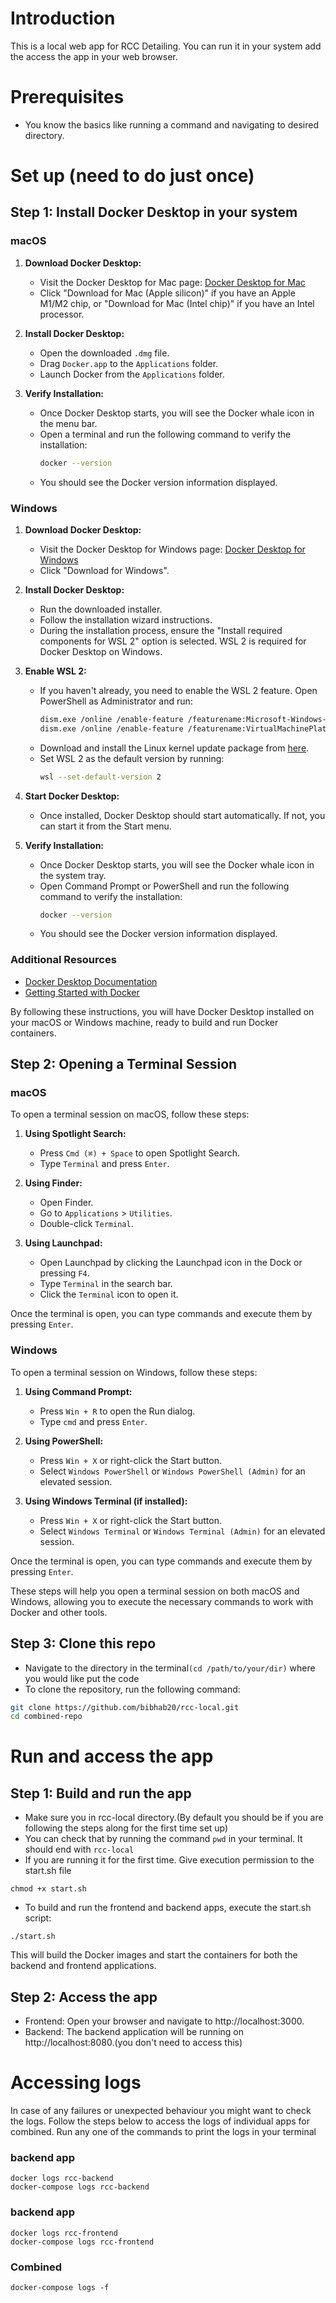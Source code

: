 # Introduction
This is a local web app for RCC Detailing. You can run it in your system add the access the app in your web browser.
# Prerequisites
* You know the basics like running a command and navigating to desired directory.
# Set up (need to do just once)
## Step 1: Install Docker Desktop in your system
### macOS

1. **Download Docker Desktop:**
    - Visit the Docker Desktop for Mac page: [Docker Desktop for Mac](https://www.docker.com/products/docker-desktop)
    - Click "Download for Mac (Apple silicon)" if you have an Apple M1/M2 chip, or "Download for Mac (Intel chip)" if you have an Intel processor.

2. **Install Docker Desktop:**
    - Open the downloaded `.dmg` file.
    - Drag `Docker.app` to the `Applications` folder.
    - Launch Docker from the `Applications` folder.

3. **Verify Installation:**
    - Once Docker Desktop starts, you will see the Docker whale icon in the menu bar.
    - Open a terminal and run the following command to verify the installation:
      ```sh
      docker --version
      ```
    - You should see the Docker version information displayed.

### Windows

1. **Download Docker Desktop:**
    - Visit the Docker Desktop for Windows page: [Docker Desktop for Windows](https://www.docker.com/products/docker-desktop)
    - Click "Download for Windows".

2. **Install Docker Desktop:**
    - Run the downloaded installer.
    - Follow the installation wizard instructions.
    - During the installation process, ensure the "Install required components for WSL 2" option is selected. WSL 2 is required for Docker Desktop on Windows.

3. **Enable WSL 2:**
    - If you haven't already, you need to enable the WSL 2 feature. Open PowerShell as Administrator and run:
      ```sh
      dism.exe /online /enable-feature /featurename:Microsoft-Windows-Subsystem-Linux /all /norestart
      dism.exe /online /enable-feature /featurename:VirtualMachinePlatform /all /norestart
      ```
    - Download and install the Linux kernel update package from [here](https://aka.ms/wsl2kernel).
    - Set WSL 2 as the default version by running:
      ```sh
      wsl --set-default-version 2
      ```

4. **Start Docker Desktop:**
    - Once installed, Docker Desktop should start automatically. If not, you can start it from the Start menu.

5. **Verify Installation:**
    - Once Docker Desktop starts, you will see the Docker whale icon in the system tray.
    - Open Command Prompt or PowerShell and run the following command to verify the installation:
      ```sh
      docker --version
      ```
    - You should see the Docker version information displayed.

### Additional Resources

- [Docker Desktop Documentation](https://docs.docker.com/desktop/)
- [Getting Started with Docker](https://docs.docker.com/get-started/)

By following these instructions, you will have Docker Desktop installed on your macOS or Windows machine, ready to build and run Docker containers.
## Step 2: Opening a Terminal Session

### macOS

To open a terminal session on macOS, follow these steps:

1. **Using Spotlight Search:**
    - Press `Cmd (⌘) + Space` to open Spotlight Search.
    - Type `Terminal` and press `Enter`.

2. **Using Finder:**
    - Open Finder.
    - Go to `Applications` > `Utilities`.
    - Double-click `Terminal`.

3. **Using Launchpad:**
    - Open Launchpad by clicking the Launchpad icon in the Dock or pressing `F4`.
    - Type `Terminal` in the search bar.
    - Click the `Terminal` icon to open it.

Once the terminal is open, you can type commands and execute them by pressing `Enter`.

### Windows

To open a terminal session on Windows, follow these steps:

1. **Using Command Prompt:**
    - Press `Win + R` to open the Run dialog.
    - Type `cmd` and press `Enter`.

2. **Using PowerShell:**
    - Press `Win + X` or right-click the Start button.
    - Select `Windows PowerShell` or `Windows PowerShell (Admin)` for an elevated session.

3. **Using Windows Terminal (if installed):**
    - Press `Win + X` or right-click the Start button.
    - Select `Windows Terminal` or `Windows Terminal (Admin)` for an elevated session.

Once the terminal is open, you can type commands and execute them by pressing `Enter`.

These steps will help you open a terminal session on both macOS and Windows, allowing you to execute the necessary commands to work with Docker and other tools.


## Step 3: Clone this repo
* Navigate to the directory in the terminal`(cd /path/to/your/dir)` where you would like put the code
* To clone the repository, run the following command:

```sh
git clone https://github.com/bibhab20/rcc-local.git
cd combined-repo
```

# Run and access the app
## Step 1: Build and run the app
* Make sure you in rcc-local directory.(By default you should be if you are following the steps along for the first time set up)
* You can check that by running the command `pwd` in your terminal. It should end with `rcc-local`
* If you are running it for the first time. Give execution permission to the start.sh file
```shell
chmod +x start.sh
```
* To build and run the frontend and backend apps, execute the start.sh script:
```shell
./start.sh
```
This will build the Docker images and start the containers for both the backend and frontend applications.
## Step 2: Access the app
* Frontend: Open your browser and navigate to http://localhost:3000.
* Backend: The backend application will be running on http://localhost:8080.(you don't need to access this)

# Accessing logs
In case of any failures or unexpected behaviour you might want to check the logs. Follow the steps below to access the logs of individual apps for combined.
Run any one of the commands to print the logs in your terminal
### backend app
```shell
docker logs rcc-backend
docker-compose logs rcc-backend
```

### backend app
```shell
docker logs rcc-frontend
docker-compose logs rcc-frontend
```
### Combined
```shell
docker-compose logs -f
```
